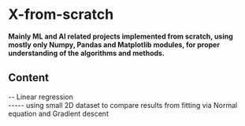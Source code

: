 # X-from-scratch
<b>Mainly ML and AI related projects implemented from scratch, using mostly only Numpy, Pandas and Matplotlib modules, for proper understanding of the algorithms and methods.</b>

<h2>Content</h2>
-- Linear regression<br>
----- using small 2D dataset to compare results from fitting via Normal equation and Gradient descent


